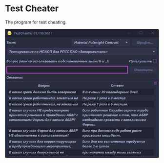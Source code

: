 # Test Cheater
The program for test cheating.

![Screenshot](https://github.com/kolod/TestCheater/blob/main/screenshot.png?raw=true)
